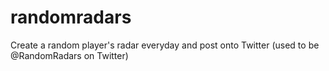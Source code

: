 # randomradars
Create a random player's radar everyday and post onto Twitter (used to be @RandomRadars on Twitter)
